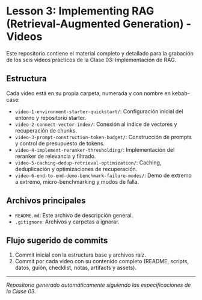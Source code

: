 # Lesson 3: Implementing RAG (Retrieval-Augmented Generation) - Videos

Este repositorio contiene el material completo y detallado para la grabación de los seis videos prácticos de la Clase 03: Implementación de RAG.

## Estructura

Cada video está en su propia carpeta, numerada y con nombre en kebab-case:

- `video-1-environment-starter-quickstart/`: Configuración inicial del entorno y repositorio starter.
- `video-2-connect-vector-index/`: Conexión al índice de vectores y recuperación de chunks.
- `video-3-prompt-construction-token-budget/`: Construcción de prompts y control de presupuesto de tokens.
- `video-4-implement-reranker-thresholding/`: Implementación del reranker de relevancia y filtrado.
- `video-5-caching-dedup-retrieval-optimization/`: Caching, deduplicación y optimizaciones de recuperación.
- `video-6-end-to-end-demo-benchmark-failure-modes/`: Demo de extremo a extremo, micro-benchmarking y modos de falla.

## Archivos principales

- `README.md`: Este archivo de descripción general.
- `.gitignore`: Archivos y carpetas a ignorar.

## Flujo sugerido de commits

1. Commit inicial con la estructura base y archivos raíz.
2. Commit por cada video con su contenido completo (README, scripts, datos, guión, checklist, notas, artifacts y assets).

---

*Repositorio generado automáticamente siguiendo las especificaciones de la Clase 03.*
